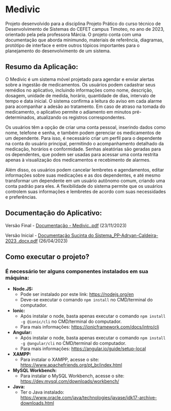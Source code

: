 # Medivic

Projeto desenvolvido para a disciplina Projeto Prático do curso técnico de Desenvolvimento de Sistemas do CEFET campus Timoteo, no ano de 2023, orientado pela pela professora Márcia. O projeto conta com uma documentação que aborda minimundo, materiais de referência, diagramas, protótipo de interface e entre outros tópicos importantes para o planejamento do desenvolvimento de um sistema.

## Resumo da Aplicação:

O Medivic é um sistema móvel projetado para agendar e enviar alertas sobre a ingestão de medicamentos. Os usuários podem cadastrar seus remédios no aplicativo, incluindo informações como nome, descrição, dosagem, unidade de medida, horário, quantidade de dias, intervalo de tempo e data inicial. O sistema confirma a leitura do aviso em cada alarme para acompanhar a adesão ao tratamento. Em caso de atraso na tomada do medicamento, o aplicativo permite o adiamento em minutos pré-determinados, atualizando os registros correspondentes.

Os usuários têm a opção de criar uma conta pessoal, inserindo dados como nome, telefone e senha, e também podem gerenciar os medicamentos de um dependente. Para isso, é necessário criar um perfil para o dependente na conta do usuário principal, permitindo o acompanhamento detalhado da medicação, horários e conformidade. Senhas aleatórias são geradas para os dependentes, que podem ser usadas para acessar uma conta restrita apenas à visualização dos medicamentos e recebimento de alarmes.

Além disso, os usuários podem cancelar lembretes e agendamentos, editar informações sobre suas medicações e as dos dependentes, e até mesmo transformar um dependente em um usuário autônomo comum, criando uma conta padrão para eles. A flexibilidade do sistema permite que os usuários controlem suas informações e lembretes de acordo com suas necessidades e preferências.

## Documentação do Aplicativo:
Versão Final - [Documentação - Medivic..pdf](https://github.com/adryanmbdk/medivic/files/13468682/Documentacao.-.Medivic.pdf) (23/11/2023)

Versão Inicial - [Documentação Sucinta do Sistema_PP-Adryan-Caldeira-2023 .docx.pdf](https://github.com/adryanmbdk/medivic/files/13468683/Documentacao.Sucinta.do.Sistema_PP-Adryan-Caldeira-2023.docx.pdf) (26/04/2023)

## Como executar o projeto?

### É necessário ter alguns componentes instalados em sua máquina:
- **Node.JS:**
  - Pode ser instalado por este link: https://nodejs.org/en
  - Deve-se executar o comando `npm install` no CMD/terminal do computador.
- **Ionic:**
  - Após instalar o node, basta apenas executar o comando `npm install -g @ionic/cli` no CMD/terminal do computador.
  - Para mais informações: https://ionicframework.com/docs/intro/cli
- **Angular:**
  - Após instalar o node, basta apenas executar o comando `npm install -g @angular/cli` no CMD/terminal do computador.
  - Para mais informações: https://angular.io/guide/setup-local
- **XAMPP:**
  - Para instalar o XAMPP, acesse o site: https://www.apachefriends.org/pt_br/index.html
- **MySQL Workbench:**
  - Para instalar o MySQL Workbench, acesse o site: https://dev.mysql.com/downloads/workbench/
- **Java:**
  - Ter o Java instalado: https://www.oracle.com/java/technologies/javase/jdk17-archive-downloads.html


